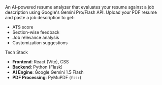 An AI-powered resume analyzer that evaluates your resume against a job description using Google's Gemini Pro/Flash API. 
Upload your PDF resume and paste a job description to get:

- ATS score
- Section-wise feedback
- Job relevance analysis
- Customization suggestions

Tech Stack

- **Frontend**: React (Vite), CSS
- **Backend**: Python (Flask)
- **AI Engine**: Google Gemini 1.5 Flash
- **PDF Processing**: PyMuPDF (`fitz`)
